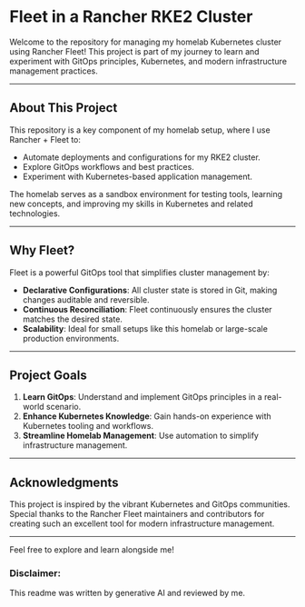 # Fleet in a Rancher RKE2 Cluster

Welcome to the repository for managing my homelab Kubernetes cluster using Rancher Fleet! This project is part of my journey to learn and experiment with GitOps principles, Kubernetes, and modern infrastructure management practices.

---

## About This Project

This repository is a key component of my homelab setup, where I use Rancher + Fleet to:

- Automate deployments and configurations for my RKE2 cluster.
- Explore GitOps workflows and best practices.
- Experiment with Kubernetes-based application management.

The homelab serves as a sandbox environment for testing tools, learning new concepts, and improving my skills in Kubernetes and related technologies.

---

## Why Fleet?

Fleet is a powerful GitOps tool that simplifies cluster management by:

- **Declarative Configurations**: All cluster state is stored in Git, making changes auditable and reversible.
- **Continuous Reconciliation**: Fleet continuously ensures the cluster matches the desired state.
- **Scalability**: Ideal for small setups like this homelab or large-scale production environments.

---

## Project Goals

1. **Learn GitOps**: Understand and implement GitOps principles in a real-world scenario.
2. **Enhance Kubernetes Knowledge**: Gain hands-on experience with Kubernetes tooling and workflows.
3. **Streamline Homelab Management**: Use automation to simplify infrastructure management.

---

## Acknowledgments

This project is inspired by the vibrant Kubernetes and GitOps communities. Special thanks to the Rancher Fleet maintainers and contributors for creating such an excellent tool for modern infrastructure management.

---

Feel free to explore and learn alongside me!


### Disclaimer:

This readme was written by generative AI and reviewed by me.
